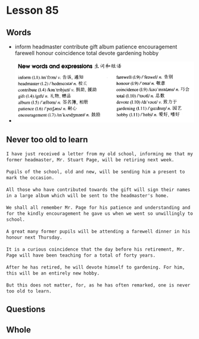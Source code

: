# Lesson 85

## Words

- inform headmaster contribute gift album patience encouragement farewell honour coincidence total devote gardening hobby

- ![Words](../../../Images/Part2/09/words-85.png)

## Never too old to learn

```
I have just received a letter from my old school, informing me that my former headmaster, Mr. Stuart Page, will be retiring next week.

Pupils of the school, old and new, will be sending him a present to mark the occasion.

All those who have contributed towards the gift will sign their names in a large album which will be sent to the headmaster's home.

We shall all remember Mr. Page for his patience and understanding and for the kindly encouragement he gave us when we went so unwillingly to school.

A great many former pupils will be attending a farewell dinner in his honour next Thursday.

It is a curious coincidence that the day before his retirement, Mr. Page will have been teaching for a total of forty years.

After he has retired, he will devote himself to gardening. For him, this will be an entirely new hobby.

But this does not matter, for, as he has often remarked, one is never too old to learn.
```

## Questions

## Whole
